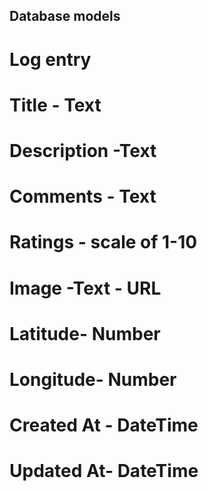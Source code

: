 ## Database models

# Log entry
# Title - Text
# Description -Text
# Comments - Text
# Ratings - scale of 1-10
# Image -Text - URL
# Latitude- Number
# Longitude- Number
# Created At - DateTime
# Updated At- DateTime
